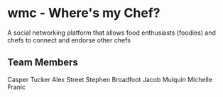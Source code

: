 wmc - Where's my Chef?
===

A social networking platform that allows food enthusiasts (foodies) and chefs to connect and endorse other chefs

Team Members
------------
Casper Tucker
Alex Street
Stephen Broadfoot
Jacob Mulquin
Michelle
Franic
